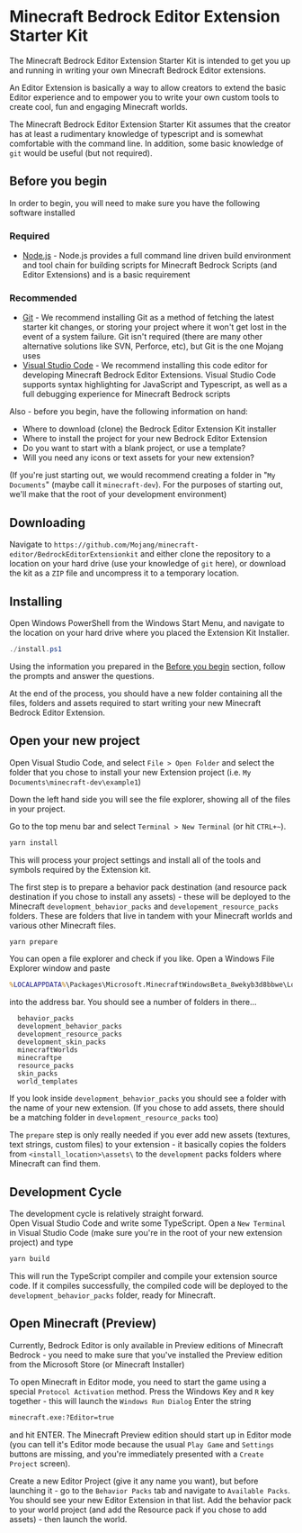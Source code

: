 # Minecraft Bedrock Editor Extension Starter Kit

The Minecraft Bedrock Editor Extension Starter Kit is intended to get you up and running in writing your own Minecraft Bedrock Editor extensions.

An Editor Extension is basically a way to allow creators to extend the basic Editor experience and to empower you to write your own custom tools to create cool, fun and engaging Minecraft worlds.

The Minecraft Bedrock Editor Extension Starter Kit assumes that the creator has at least a rudimentary knowledge of typescript and is somewhat comfortable with the command line.  In addition, some basic knowledge of `git` would be useful (but not required).

## Before you begin 

In order to begin, you will need to make sure you have the following software installed

### Required
- [Node.js](https://nodejs.org/en/download) - Node.js provides a full command line driven build environment and tool chain for building scripts for Minecraft Bedrock Scripts (and Editor Extensions) and is a basic requirement
  
### Recommended
- [Git](https://gitforwindows.org/) - We recommend installing Git as a method of fetching the latest starter kit changes, or storing your project where it won't get lost in the event of a system failure.  Git isn't required (there are many other alternative solutions like SVN, Perforce, etc), but Git is the one Mojang uses
- [Visual Studio Code](https://code.visualstudio.com/) - We recommend installing this code editor for developing Minecraft Bedrock Editor Extensions.  Visual Studio Code supports syntax highlighting for JavaScript and Typescript, as well as a full debugging experience for Minecraft Bedrock scripts
  

Also - before you begin, have the following information on hand:
- Where to download (clone) the Bedrock Editor Extension Kit installer
- Where to install the project for your new Bedrock Editor Extension
- Do you want to start with a blank project, or use a template?
- Will you need any icons or text assets for your new extension?

(If you're just starting out, we would recommend creating a folder in "`My Documents`" (maybe call it `minecraft-dev`).  For the purposes of starting out, we'll make that the root of your development environment)

## Downloading

Navigate to `https://github.com/Mojang/minecraft-editor/BedrockEditorExtensionkit` and either clone the repository to a location on your hard drive (use your knowledge of `git` here), or download the kit as a `ZIP` file and uncompress it to a temporary location.


## Installing

Open Windows PowerShell from the Windows Start Menu, and navigate to the location on your hard drive where you placed the Extension Kit Installer.


```powershell
./install.ps1
```

Using the information you prepared in the [Before you begin](#before-you-begin) section, follow the prompts and answer the questions.

At the end of the process, you should have a new folder containing all the files, folders and  assets required to start writing your new Minecraft Bedrock Editor Extension.

## Open your new project

Open Visual Studio Code, and select `File > Open Folder` and select the folder that you chose to install your new Extension project (i.e. `My Documents\minecraft-dev\example1`)

Down the left hand side you will see the file explorer, showing all of the files in your project.

Go to the top menu bar and select `Terminal > New Terminal` (or hit `CTRL+~`).
```bash
yarn install
```
This will process your project settings and install all of the tools and symbols required by the Extension kit.

The first step is to prepare a behavior pack destination (and resource pack destination if you chose to install any assets) - these will be deployed to the Minecraft `development_behavior_packs` and `developement_resource_packs` folders.  These are folders that live in tandem with your Minecraft worlds and various other Minecraft files.
```bash
yarn prepare
```

You can open a file explorer and check if you like.
Open a Windows File Explorer window and paste
```bat
%LOCALAPPDATA%\Packages\Microsoft.MinecraftWindowsBeta_8wekyb3d8bbwe\LocalState\games\com.mojang
```
into the address bar.  You should see a number of folders in there...
```
  behavior_packs
  development_behavior_packs
  development_resource_packs
  development_skin_packs
  minecraftWorlds
  minecraftpe
  resource_packs
  skin_packs
  world_templates
```

If you look inside `development_behavior_packs` you should see a folder with the name of your new extension. (If you chose to add assets, there should be a matching folder in `development_resource_packs` too)

The `prepare` step is only really needed if you ever add new assets (textures, text strings, custom files) to your extension - it basically copies the folders from `<install_location>\assets\` to the `development` packs folders where Minecraft can find them.

## Development Cycle

The development cycle is relatively straight forward.<br>
Open Visual Studio Code and write some TypeScript.  Open a `New Terminal` in Visual Studio Code (make sure you're in the root of your new extension project) and type
```bash
yarn build
```

This will run the TypeScript compiler and compile your extension source code.  If it compiles successfully, the compiled code will be deployed to the `development_behavior_packs` folder, ready for Minecraft.

## Open Minecraft (Preview)

Currently, Bedrock Editor is only available in Preview editions of Minecraft Bedrock - you need to make sure that you've installed the Preview edition from the Microsoft Store (or Minecraft Installer)

To open Minecraft in Editor mode, you need to start the game using a special `Protocol Activation` method.
Press the Windows Key and `R` key together - this will launch the `Windows Run Dialog`
Enter the string
```bat
minecraft.exe:?Editor=true
```
and hit ENTER.  The Minecraft Preview edition should start up in Editor mode (you can tell it's Editor mode because the usual `Play Game` and `Settings` buttons are missing, and you're immediately presented with a `Create Project` screen).

Create a new Editor Project (give it any name you want), but before launching it - go to the `Behavior Packs` tab and navigate to `Available Packs`.  You should see your new Editor Extension in that list.
Add the behavior pack to your world project (and add the Resource pack if you chose to add assets) - then launch the world.



